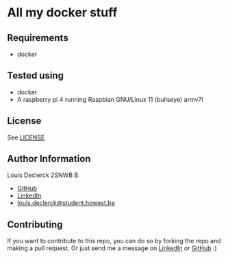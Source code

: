 # All my docker stuff

## Requirements

- docker

## Tested using

- docker
- A raspberry pi 4 running Raspbian GNU/Linux 11 (bullseye) armv7l

## License

See [LICENSE](./LICENSE)

## Author Information

Louis Declerck 2SNWB B
 - [GitHub](https://github.com/DeclerckLouis)
 - [LinkedIn](https://www.linkedin.com/in/louis-declerck-student)
 - [louis.declerck@student.howest.be](mailto:louis.declerck@student.howest.be)

## Contributing

If you want to contribute to this repo, you can do so by forking the repo and making a pull request.
Or just send me a message on [LinkedIn](https://www.linkedin.com/in/louis-declerck-student) or [GitHub](https://www.github.com/DeclerckLouis) :)

